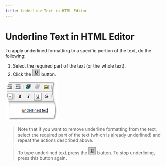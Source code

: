 ```yaml
---
title: Underline Text in HTML Editor
---
```

# Underline Text in HTML Editor
To apply underlined formatting to a specific portion of the text, do the following:
1. Select the required part of the text (or the whole text).
2. Click the ![ASPxHtmlEditor-Buttons-Underline](../../../images/Img7402.png) button.

![ASPxHtmlEditor-WorkingWithText-UnderlineSample](../../../images/Img7414.png)

> Note that if you want to remove underline formatting from the text, select the required part of the text (which is already underlined) and repeat the actions described above.

> To type underlined text press the ![ASPxHtmlEditor-Buttons-Underline](../../../images/Img7402.png) button. To stop underlining, press this button again.
